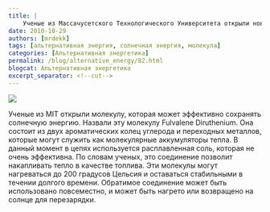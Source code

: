 ```yaml
---
title: |
    Ученые из Массачусетского Технологического Университета открыли новую молекулу для сохранения солнечной энергии
date: 2010-10-29
authors: [mrdekk]
tags: [альтернативная энергия, солнечная энергия, молекула]
categories: [Альтернативная энергетика]
permalink: /blog/alternative_energy/82.html
blogcat: Альтернативная энергетика
excerpt_separator: <!--cut-->
---
```



![](http://itw66.ru/uploads/images/00/00/01/2010/10/29/260193.jpg)


Ученые из MIT открыли молекулу, которая может эффективно сохранять солнечную энергию. Назвали эту молекулу Fulvalene Diruthenium. Она состоит из двух ароматических колец углерода и переходных металлов, которые могут служить как молекулярные аккумуляторы тепла. В данный момент в цепях используется расплавленная соль, которая не очень эффективна. По словам ученых, это соединение позволит накапливать тепло в качестве топлива. Эти молекулы могут нагреваться до 200 градусов Цельсия и оставаться стабильными в течении долгого времени. Обратимое соединение может быть использовано повсеместно, и может быть нагрето или возвращено на солнце для перезарядки.
